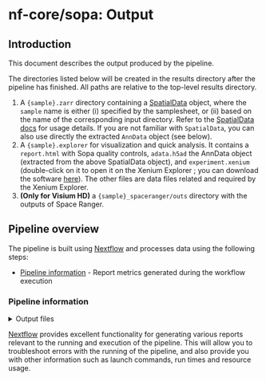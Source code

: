 # nf-core/sopa: Output

## Introduction

This document describes the output produced by the pipeline.

The directories listed below will be created in the results directory after the pipeline has finished. All paths are relative to the top-level results directory.

1. A `{sample}.zarr` directory containing a [SpatialData](https://spatialdata.scverse.org/en/stable/) object, where the `sample` name is either (i) specified by the samplesheet, or (ii) based on the name of the corresponding input directory. Refer to the [SpatialData docs](https://spatialdata.scverse.org/en/stable/) for usage details. If you are not familiar with `SpatialData`, you can also use directly the extracted `AnnData` object (see below).
2. A `{sample}.explorer` for visualization and quick analysis. It contains a `report.html` with Sopa quality controls, `adata.h5ad` the AnnData object (extracted from the above SpatialData object), and `experiment.xenium` (double-click on it to open it on the Xenium Explorer ; you can download the software [here](https://www.10xgenomics.com/support/software/xenium-explorer/downloads)). The other files are data files related and required by the Xenium Explorer.
3. **(Only for Visium HD)** a `{sample}_spaceranger/outs` directory with the outputs of Space Ranger.

## Pipeline overview

The pipeline is built using [Nextflow](https://www.nextflow.io/) and processes data using the following steps:

- [Pipeline information](#pipeline-information) - Report metrics generated during the workflow execution

### Pipeline information

<details markdown="1">
<summary>Output files</summary>

- `pipeline_info/`
  - Reports generated by Nextflow: `execution_report.html`, `execution_timeline.html`, `execution_trace.txt` and `pipeline_dag.dot`/`pipeline_dag.svg`.
  - Reports generated by the pipeline: `pipeline_report.html`, `pipeline_report.txt` and `software_versions.yml`. The `pipeline_report*` files will only be present if the `--email` / `--email_on_fail` parameter's are used when running the pipeline.
  - Reformatted samplesheet files used as input to the pipeline: `samplesheet.valid.csv`.
  - Parameters used by the pipeline run: `params.json`.

</details>

[Nextflow](https://www.nextflow.io/docs/latest/tracing.html) provides excellent functionality for generating various reports relevant to the running and execution of the pipeline. This will allow you to troubleshoot errors with the running of the pipeline, and also provide you with other information such as launch commands, run times and resource usage.

